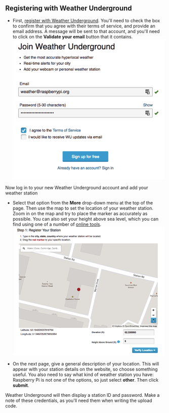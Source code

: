 ## Registering with Weather Underground

- First, [register with Weather Underground](https://www.wunderground.com/signup). You'll need to check the box to confirm that you agree with their terms of service, and provide an email address. A  message will be sent to that account, and you'll need to click on the **Validate your email** button that it contains.
![](images/image1.png)

Now log in to your new Weather Underground account and add your weather station
- Select that option from the **More** drop-down menu at the top of the page. Then use the map to set the location of your weather station. Zoom in on the map and try to place the marker as accurately as possible. You can also set your height above sea level, which you can find using one of a number of [online tools](https://www.freemaptools.com/elevation-finder.htm).
![](images/image2.png)

- On the next page, give a general description of your location. This will appear with your station details on the website, so choose something useful. You also need to say what kind of weather station you have: Raspberry Pi is not one of the options, so just select **other**. Then click **submit**.

Weather Underground will then display a station ID and password. Make a note of these credentials, as you'll need them when writing the upload code.
